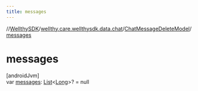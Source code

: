 ```yaml
---
title: messages
---
```

//[WellthySDK](../../../index.html)/[wellthy.care.wellthysdk.data.chat](../index.html)/[ChatMessageDeleteModel](index.html)/[messages](messages.html)



# messages



[androidJvm]\
var [messages](messages.html): [List](https://kotlinlang.org/api/latest/jvm/stdlib/kotlin.collections/-list/index.html)&lt;[Long](https://kotlinlang.org/api/latest/jvm/stdlib/kotlin/-long/index.html)&gt;? = null




